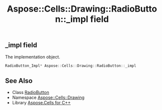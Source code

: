 ﻿---
title: Aspose::Cells::Drawing::RadioButton::_impl field
linktitle: _impl
second_title: Aspose.Cells for C++ API Reference
description: 'Aspose::Cells::Drawing::RadioButton::_impl field. The implementation object in C++.'
type: docs
weight: 1200
url: /cpp/aspose.cells.drawing/radiobutton/_impl/
---
## _impl field


The implementation object.

```cpp
RadioButton_Impl* Aspose::Cells::Drawing::RadioButton::_impl
```

## See Also

* Class [RadioButton](../)
* Namespace [Aspose::Cells::Drawing](../../)
* Library [Aspose.Cells for C++](../../../)
